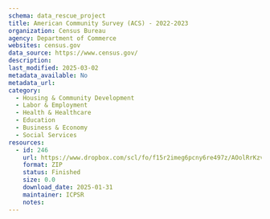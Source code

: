 ```yaml
---
schema: data_rescue_project 
title: American Community Survey (ACS) - 2022-2023
organization: Census Bureau
agency: Department of Commerce
websites: census.gov
data_source: https://www.census.gov/
description: 
last_modified: 2025-03-02
metadata_available: No
metadata_url: 
category:
  - Housing & Community Development 
  - Labor & Employment 
  - Health & Healthcare 
  - Education 
  - Business & Economy 
  - Social Services 
resources:
  - id: 246
    url: https://www.dropbox.com/scl/fo/f15r2imeg6pcny6re497z/AOolRrKzvlmIYnjuZBurd0U/American%20Community%20Survey?rlkey=ey7kaoodi540d66s6kfvnqjn5&subfolder_nav_tracking=1&st=q4alyzlg&dl=0
    format: ZIP
    status: Finished
    size: 0.0
    download_date: 2025-01-31
    maintainer: ICPSR
    notes: 
---
```

